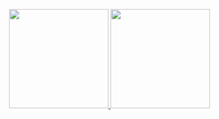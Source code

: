 <div align="center">
  <a href="https://github.com/magikka">
  <img height="180em" src="https://github-readme-stats.vercel.app/api?username=magikka&show_icons=true&theme=onedark&include_all_commits=true&count_private=true"/>
  <img height="180em" src="https://github-readme-stats.vercel.app/api/top-langs/?username=magikka&layout=compact&langs_count=7&theme=dracula"/>
</div>
  
